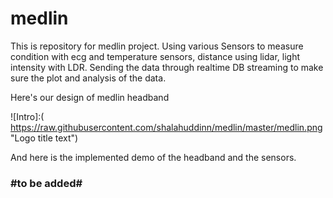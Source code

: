 # medlin

This is repository for medlin project. Using various Sensors to measure condition with ecg and temperature sensors, distance using lidar, light intensity with LDR. Sending the data through realtime DB streaming to make sure the plot and analysis of the data.

Here's our design of medlin headband

![Intro]:( https://raw.githubusercontent.com/shalahuddinn/medlin/master/medlin.png "Logo title text")

And here is the implemented demo of the headband and the sensors.
### #to be added#

